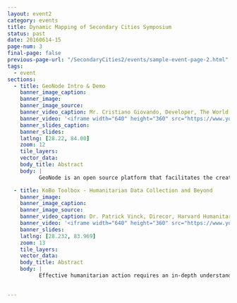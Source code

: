 ```yaml
---
layout: event2
category: events
title: Dynamic Mapping of Secondary Cities Symposium
status: past
date: 20160614-15
page-num: 3
final-page: false
previous-page-url: "/SecondaryCities2/events/sample-event-page-2.html"
tags:
  - event
sections:
  - title: GeoNode Intro & Demo
    banner_image_caption: 
    banner_image: 
    banner_image_source: 
    banner_video_caption: Mr. Cristiano Giovando, Developer, The World Bank and Mr. Paolo Corti, Research Fellow, Center for Geographic Analysis, Harvard University
    banner_video: '<iframe width="640" height="360" src="https://www.youtube.com/embed/X2zESpC1EQM" frameborder="0" allowfullscreen></iframe>'
    banner_slides_caption: 
    banner_slides: 
    latlng: [28.22, 84.00]
    zoom: 12
    tile_layers:
    vector_data:
    body_title: Abstract
    body: |
          GeoNode is an open source platform that facilitates the creation, sharing, management and collaborative use of geospatial data. It is designed to be fully extensible and it integrates many existing open source software such as Geoserver, PostGIS, and Django. The Global Facility for Disaster Risk Reduction at the World Bank supports the development of GeoNode and its use through the Open Data for Resilience Initiative (OpenDRI). GeoNode is implemented in several OpenDRI projects to enable governments with an efficient and sustainable way of managing and sharing disaster risk data. This presentation provides an overview of the GeoNode software, a live demonstration of its functionalities, and example use cases within OpenDRI.

  - title: KoBo Toolbox - Humanitarian Data Collection and Beyond
    banner_image: 
    banner_image_caption: 
    banner_image_source:
    banner_video_caption: Dr. Patrick Vinck, Direcor, Harvard Humanitarian Initiative’s Peace and Human Rights Data Program
    banner_video: '<iframe width="640" height="360" src="https://www.youtube.com/embed/d45hLfoyoH8" frameborder="0" allowfullscreen></iframe>'
    banner_slides:
    latlng: [28.232, 83.969]
    zoom: 13
    tile_layers:
    vector_data:
    body_title: Abstract
    body: |
          Effective humanitarian action requires an in-depth understanding of risks and needs, context of operations and level of damages among other. Humanitarians must also monitor action and demonstrate impact. Gathering the necessary information, however, is a major challenge in very fluid and data poor settings. In response, humanitarians are increasingly using technology. Despite important progress, these efforts are hindered by a number of challenges, including the lack of common standards, organizational behaviors that do not foster data sharing and integration, and narrow, uncoordinated, focus of data gathering efforts. In response to these challenges, KoBoToolbox has become a platform of choice for humanitarian applications and beyond – enabling the constant gathering, sharing and use of data streams in near-real time. Developed by faculty at the Harvard Humanitarian Initiative, KoBoToolbox is a free, open source platform for data collection analysis, and visualization. KoBoToolbox is the result of a partnership with leading humanitarian agencies, addressing critical needs and feedback from field experts. The tools are used for data collection in ongoing humanitarian crises, including those in Ukraine, South Sudan, Syria, Iraq, and all countries affected by the Ebola outbreak.

         
---
```


